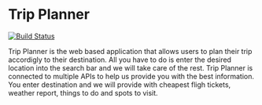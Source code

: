 # Trip Planner
[![Build Status](https://travis-ci.com/CUBigDataClass/Trip-Planner.svg?branch=dev)](https://travis-ci.com/CUBigDataClass/Trip-Planner)

Trip Planner is the web based application that allows users to plan their trip accordigly to their destination.
All you have to do is enter the desired location into the search bar and we will take care of the rest.
Trip Planner is connected to multiple APIs to help us provide you with the best information.
You enter destination and we will provide with cheapest fligh tickets, weather report, things to do and spots to visit.
